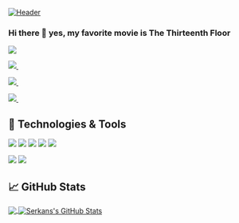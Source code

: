 [![Header](https://live.staticflickr.com/65535/50980276797_ac6139cd0e_b.jpg "Header")](https://some-url.dev/)
### Hi there 👋 yes, my favorite movie is The Thirteenth Floor
![](https://komarev.com/ghpvc/?username=SerkanTarakci&color=DC143C&label=Profile+views)

<p>
<a href="https://www.linkedin.com/in/serkan-tarakci/">
    <img src="https://img.shields.io/badge/LinkedIn-%230077B5?style=flat&logo=linkedin&labelColor=blue" />
</a>&nbsp;&nbsp;
</p>
<p>
<a href="https://www.instagram.com/serkantarakci.st/">
    <img src="https://img.shields.io/badge/Instagram-%23E4405F.svg?&style=flat&logo=Instagram&logoColor=white"/>
</a>&nbsp;&nbsp;
</p>
<p>
<a href="https://twitter.com/serkan_tarakc">
    <img src="https://img.shields.io/badge/Twitter-%231DA1F2.svg?&style=flat&logo=Twitter&logoColor=white"/>
</a>&nbsp;&nbsp;
</p>

## 🔧 Technologies & Tools
![](https://img.shields.io/badge/Tool-Unity-57b9d3.svg?style=flat&logo=unity)
![](https://img.shields.io/badge/Tool-VisualStudio-57b9d3.svg?&style=flat&logo=visual-studio-code)
![](https://img.shields.io/badge/Tool-AndroidStudio-57b9d3.svg?style=flat&logo=android&logoColor=white)
![](https://img.shields.io/badge/Tool-Photoshop-57b9d3.svg?&style=flat&logo=adobe%20photoshop&logoColor=white)
![](https://img.shields.io/badge/Tool-Figma-57b9d3.svg?&style=flat&logo=figma&logoColor=white)

![](https://img.shields.io/badge/Code-C%23%20-57b9d3.svg?&style=flat&logo=c-sharp&logoColor=white)
![](https://img.shields.io/badge/Code-Java-57b9d3.svg?&style=flat&logo=java&logoColor=white)

## &#x1f4c8; GitHub Stats

<a href="https://github.com/SerkanTarakci/SerkanTarakci">
  <img align="center" src="https://github-readme-stats.vercel.app/api/top-langs/?username=SerkanTarakci&hide=java,html&title_color=ffffff&text_color=c9cacc&icon_color=2bbc8a&bg_color=1d1f21" />
</a>
<a href="https://github.com/SerkanTarakci/SerkanTarakci">
  <img align="center" src="https://github-readme-stats.vercel.app/api?username=SerkanTarakci&show_icons=true&line_height=27&count_private=true&title_color=ffffff&text_color=c9cacc&icon_color=2bbc8a&bg_color=1d1f21" alt="Serkans's GitHub Stats" />
</a>
 
  

  
